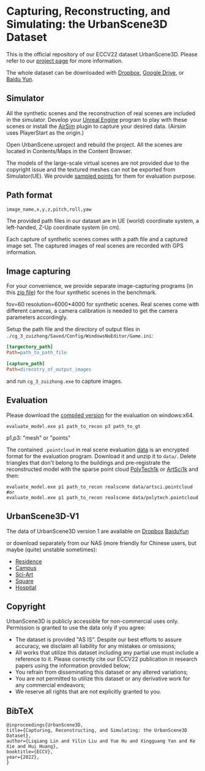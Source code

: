 # Capturing, Reconstructing, and Simulating: the UrbanScene3D Dataset

This is the official repository of our ECCV22 dataset UrbanScene3D. Please refer to our [project page](https://vcc.tech/UrbanScene3D) for more information.

The whole dataset can be downloaded with [Dropbox](https://www.dropbox.com/sh/8g2urrij2fercko/AABi0GclI-f96uYsAdP0D0Yga?dl=0), [Google Drive](https://drive.google.com/drive/folders/1e91lEw56DUBbQgRTo48T3lVjo53SzEOd?usp=sharing), or [Baidu Yun](https://pan.baidu.com/s/1nqurXpbMzFo_-Cmf6eheOw?pwd=7zdg).

## Simulator
All the synthetic scenes and the reconstruction of real scenes are included in the simulator.
Develop your [Unreal Engine](https://www.unrealengine.com/) program to play with these scenes or
install the [AirSim](https://microsoft.github.io/AirSim/apis/) plugin to capture your desired data.
(Airsim uses PlayerStart as the origin.)

Open UrbanScene.uproject and rebuild the project. All the scenes are located in Contents/Maps in the Content Browser.

The models of the large-scale virtual scenes are not provided due to the copyright issue and the textured meshes can not be exported from Simulator(UE). We provide [sampled points](https://github.com/Linxius/UrbanScene3D/releases/download/v0.0.1/UrbanScene3D-virtual_cities-sampled.7z) for them for evaluation purpose.

## Path format
```
image_name,x,y,z,pitch,roll,yaw
```
The provided path files in our dataset are in UE (world) coordinate system, a left-handed, Z-Up coordinate system (in cm).

Each capture of synthetic scenes comes with a path file and a captured image set. The captured images of real scenes are recorded with GPS information.

## Image capturing
For your convenience,
we provide separate image-capturing programs (in this [zip file](https://www.dropbox.com/sh/pw09ebaa6k4phzr/AABsXdqRusZp7WEtQ7qWledOa?dl=0)) for the four synthetic scenes in the benchmark. 

fov=60 resolution=6000*4000 for synthetic scenes. Real scenes come with different cameras, a camera calibration is needed to get the camera parameters accordingly.

Setup the path file and the directory of output files in `./cg_3_zuizhong/Saved/Config/WindowsNoEditor/Game.ini`:
```ini
[targectory_path]
Path=path_to_path_file

[capture_path]
Path=direcotry_of_output_images
```
and run `cg_3_zuizhong.exe` to capture images.

## Evaluation 
Please download the [compiled version](https://github.com/Linxius/UrbanScene3D/releases/download/v0.0.1/Evaluation.zip) for the evaluation on windows:x64.

```
evaluate_model.exe p1 path_to_recon p3 path_to_gt
```
p1,p3: "mesh" or "points"

The contained `.pointcloud` in real scene evaluation [data](https://github.com/Linxius/UrbanScene3D/releases/download/v0.0.1/Evaluation_data.zip) is an encrypted format for the evaluation program. Download it and unzip it to `data/`. Delete triangles that don't belong to the buildings and pre-registrate the reconstructed model with the sparse point cloud [PolyTech1k](https://github.com/Linxius/UrbanScene3D/releases/download/v0.0.1/polytech1k.ply) or [ArtSci1k](https://github.com/Linxius/UrbanScene3D/releases/download/v0.0.1/artsci1k.ply) and then:
```
evaluate_model.exe p1 path_to_recon realscene data/artsci.pointcloud
#or
evaluate_model.exe p1 path_to_recon realscene data/polytech.pointcloud
```


## UrbanScene3D-V1
The data of UrbanScene3D version 1 are available on
[Dropbox](https://www.dropbox.com/sh/mg8pvzwmufpfug3/AADK2C8Zrtlf73tNyUvOJJCka?dl=0)
[BaiduYun](https://pan.baidu.com/s/13OQej3m7rihxwUbGuY9ACQ?pwd=fb7j)

or download separately from our NAS (more friendly for Chinese users, but maybe (quite) unstable sometimes):
- [Residence](http://szuvccnas.quickconnect.cn/d/s/lSvWkTMbFjecrEwZDx3cV72M5scS2tKA/OxnMJCCChFCGAqEHfVC09VJmO_f-qrga-_LFAaeS27Ag)
- [Campus](http://szuvccnas.quickconnect.cn/d/s/lRrBh8QyqmVQnXgn6Lc41vqnpeZej5bm/Xj3MGE2nOmr9CR_q09lJzYzmtcUGc5XQ-67Hgr9-27Ag)
- [Sci-Art](http://szuvccnas.quickconnect.cn/d/s/lT61obCnx48mOc1FrPtUiuZ8eNCOrEQd/27C8eKMNd1YBpLxJTbYY-jMWU7vRHhbs-5bHAJ9227Ag)
- [Square](http://szuvccnas.quickconnect.cn/d/s/lTcdgzIR95FcFWgXkDBe92EyyjqMHsLy/8fIBdxxvlvckRk3puqWRPlFzG1-BDsU1-27Hgxdq27Ag)
- [Hospital](http://szuvccnas.quickconnect.cn/d/s/lTGZSjPziNZmEUIXnEt8uuT8RyoU44Xg/2RM7OW3HnC_1qDXzsJWXi6QN94DsSc3H-tbHgAMG27Ag)


## Copyright
UrbanScene3D is publicly accessible for non-commercial uses only. Permission is granted to use the data only if you agree:
- The dataset is provided "AS IS". Despite our best efforts to assure accuracy, we disclaim all liability for any mistakes or omissions;
- All works that utilize this dataset including any partial use must include a reference to it. Please correctly cite our ECCV22 publication in research papers using the information provided below;
- You refrain from disseminating this dataset or any altered variations;
- You are not permitted to utilize this dataset or any derivative work for any commercial endeavors;
- We reserve all rights that are not explicitly granted to you.

## BibTeX
```
@inproceedings{UrbanScene3D,
title={Capturing, Reconstructing, and Simulating: the UrbanScene3D Dataset},
author={Liqiang Lin and Yilin Liu and Yue Hu and Xingguang Yan and Ke Xie and Hui Huang},
booktitle={ECCV},
year={2022},
}

```
